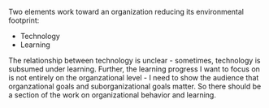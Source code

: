 Two elements work toward an organization reducing its environmental footprint:

* Technology
* Learning

The relationship between technology is unclear - sometimes, technology is subsumed under learning. Further, the learning progress I want to focus on is not entirely on the organzational level - I need to show the audience that organzational goals and suborganizational goals matter. So there should be a section of the work on organizational behavior and learning.